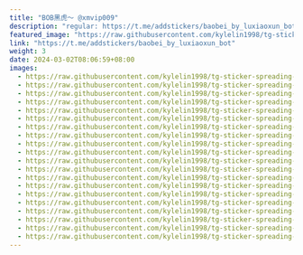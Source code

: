 ```yaml
---
title: "BOB黑虎～ @xmvip009"
description: "regular: https://t.me/addstickers/baobei_by_luxiaoxun_bot"
featured_image: "https://raw.githubusercontent.com/kylelin1998/tg-sticker-spreading-worldwide-images/main/img/522a8878-1f85-40ff-83a5-cbf5bce006a9.jpg"
link: "https://t.me/addstickers/baobei_by_luxiaoxun_bot"
weight: 3
date: 2024-03-02T08:06:59+08:00
images:
  - https://raw.githubusercontent.com/kylelin1998/tg-sticker-spreading-worldwide-images/main/img/522a8878-1f85-40ff-83a5-cbf5bce006a9.jpg
  - https://raw.githubusercontent.com/kylelin1998/tg-sticker-spreading-worldwide-images/main/img/42a81749-c548-44d9-94cb-72a425668406.jpg
  - https://raw.githubusercontent.com/kylelin1998/tg-sticker-spreading-worldwide-images/main/img/2fcf4050-ab01-434c-a89c-5df92fa0c168.jpg
  - https://raw.githubusercontent.com/kylelin1998/tg-sticker-spreading-worldwide-images/main/img/968851a5-63aa-41f9-9e54-2a2e64d1094e.jpg
  - https://raw.githubusercontent.com/kylelin1998/tg-sticker-spreading-worldwide-images/main/img/a733932a-8b7a-4891-829f-f049b47aed04.jpg
  - https://raw.githubusercontent.com/kylelin1998/tg-sticker-spreading-worldwide-images/main/img/9e76fae0-c361-451a-931e-a65102df575b.jpg
  - https://raw.githubusercontent.com/kylelin1998/tg-sticker-spreading-worldwide-images/main/img/ac39310c-d227-40e2-a2e9-d7dded371779.jpg
  - https://raw.githubusercontent.com/kylelin1998/tg-sticker-spreading-worldwide-images/main/img/5be754d9-2781-44ba-b5e0-bf8561605443.jpg
  - https://raw.githubusercontent.com/kylelin1998/tg-sticker-spreading-worldwide-images/main/img/54892b5d-b5df-4a02-b8df-f34b371e3627.jpg
  - https://raw.githubusercontent.com/kylelin1998/tg-sticker-spreading-worldwide-images/main/img/98203ae4-8d79-42d5-ae20-ed714a9fe737.jpg
  - https://raw.githubusercontent.com/kylelin1998/tg-sticker-spreading-worldwide-images/main/img/4227a123-18ec-4f12-9697-9547d0d18260.jpg
  - https://raw.githubusercontent.com/kylelin1998/tg-sticker-spreading-worldwide-images/main/img/fbb1d52d-ef35-4978-90b7-3c6a46475d08.jpg
  - https://raw.githubusercontent.com/kylelin1998/tg-sticker-spreading-worldwide-images/main/img/7a41d153-a19c-4d22-8188-e812015edbc1.jpg
  - https://raw.githubusercontent.com/kylelin1998/tg-sticker-spreading-worldwide-images/main/img/6aa052e6-5eaf-4f85-b3c5-21aa7b13e919.jpg
  - https://raw.githubusercontent.com/kylelin1998/tg-sticker-spreading-worldwide-images/main/img/c56d8b3a-da7e-4c58-bcbd-4fda80d2d5de.jpg
  - https://raw.githubusercontent.com/kylelin1998/tg-sticker-spreading-worldwide-images/main/img/adc1d448-b5c5-4eb5-aea8-ca578bc20202.jpg
  - https://raw.githubusercontent.com/kylelin1998/tg-sticker-spreading-worldwide-images/main/img/dfe305c8-19dd-4484-86c7-e3504d254ced.jpg
  - https://raw.githubusercontent.com/kylelin1998/tg-sticker-spreading-worldwide-images/main/img/d73fbe29-25f4-4740-973a-71fc562030c7.jpg
  - https://raw.githubusercontent.com/kylelin1998/tg-sticker-spreading-worldwide-images/main/img/e09c2ff8-583a-4ee2-acb5-11b0cbec8f26.jpg
  - https://raw.githubusercontent.com/kylelin1998/tg-sticker-spreading-worldwide-images/main/img/3b434ddc-6032-44e4-aba2-a22641b9f017.jpg
---
```

